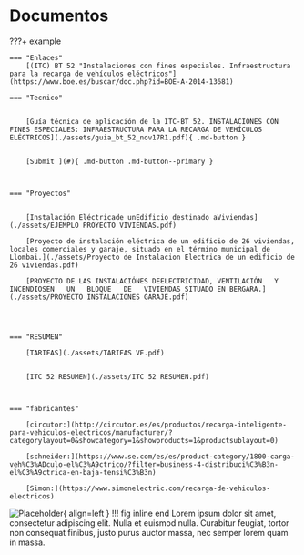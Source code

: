 # Documentos


???+ example

    === "Enlaces"
        [(ITC) BT 52 "Instalaciones con fines especiales. Infraestructura para la recarga de vehículos eléctricos"](https://www.boe.es/buscar/doc.php?id=BOE-A-2014-13681)

    === "Tecnico"


        [Guía técnica de aplicación de la ITC-BT 52. INSTALACIONES CON FINES ESPECIALES: INFRAESTRUCTURA PARA LA RECARGA DE VEHÍCULOS ELÉCTRICOS](./assets/guia_bt_52_nov17R1.pdf){ .md-button }


        [Submit ](#){ .md-button .md-button--primary }



    === "Proyectos"


        [Instalación Eléctricade unEdificio destinado aViviendas](./assets/EJEMPLO PROYECTO VIVIENDAS.pdf)

        [Proyecto de instalación eléctrica de un edificio de 26 viviendas, locales comerciales y garaje, situado en el término municipal de Llombai.](./assets/Proyecto de Instalacion Electrica de un edificio de 26 viviendas.pdf)

        [PROYECTO DE LAS INSTALACIÓNES DEELECTRICIDAD, VENTILACIÓN   Y   INCENDIOSEN   UN   BLOQUE   DE   VIVIENDAS SITUADO EN BERGARA.](./assets/PROYECTO INSTALACIONES GARAJE.pdf)




    === "RESUMEN"

        [TARIFAS](./assets/TARIFAS VE.pdf)


        [ITC 52 RESUMEN](./assets/ITC 52 RESUMEN.pdf)
        
        
        
    === "fabricantes"

        [circutor:](http://circutor.es/es/productos/recarga-inteligente-para-vehiculos-electricos/manufacturer/?categorylayout=0&showcategory=1&showproducts=1&productsublayout=0)
        
        [schneider:](https://www.se.com/es/es/product-category/1800-carga-veh%C3%ADculo-el%C3%A9ctrico/?filter=business-4-distribuci%C3%B3n-el%C3%A9ctrica-en-baja-tensi%C3%B3n)
        
        [Simon:](https://www.simonelectric.com/recarga-de-vehiculos-electricos)


![Placeholder](https://dummyimage.com/600x400/eee/aaa){ align=left }
!!! fig inline end
    Lorem ipsum dolor sit amet, consectetur
    adipiscing elit. Nulla et euismod nulla.
    Curabitur feugiat, tortor non consequat
    finibus, justo purus auctor massa, nec
    semper lorem quam in massa.







```python

```

